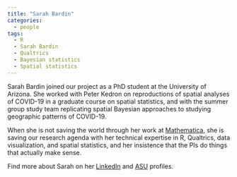```yaml
---
title: "Sarah Bardin"
categories:
  - people
tags:
  - R
  - Sarah Bardin
  - Qualtrics
  - Bayesian statistics
  - Spatial statistics
---
```


Sarah Bardin joined our project as a PhD student at the University of Arizona. She worked with Peter Kedron on reproductions of spatial analyses of COVID-19 in a graduate course on spatial statistics, and with the summer group study team replicating spatial Bayesian approaches to studying geographic patterns of COVID-19.

When she is not saving the world through her work at [Mathematica](https://www.mathematica.org/), she is saving our research agenda with her technical expertise in R, Qualtrics, data visualization, and spatial statistics, and her insistence that the PIs do things that actually make sense.

Find more about Sarah on her [LinkedIn](https://www.linkedin.com/in/sarah-bardin/) and [ASU](https://search.asu.edu/profile/3423845) profiles.
